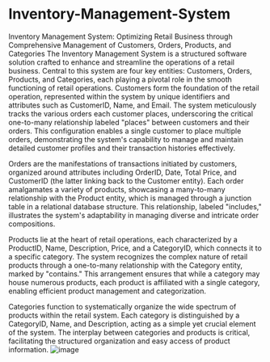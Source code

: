 # Inventory-Management-System
Inventory Management System: Optimizing Retail Business through Comprehensive Management of Customers, Orders, Products, and Categories
The Inventory Management System is a structured software solution crafted to enhance and streamline the operations of a retail business. Central to this system are four key entities: Customers, Orders, Products, and Categories, each playing a pivotal role in the smooth functioning of retail operations.
Customers form the foundation of the retail operation, represented within the system by unique identifiers and attributes such as CustomerID, Name, and Email. The system meticulously tracks the various orders each customer places, underscoring the critical one-to-many relationship labeled "places" between customers and their orders. This configuration enables a single customer to place multiple orders, demonstrating the system's capability to manage and maintain detailed customer profiles and their transaction histories effectively.

Orders are the manifestations of transactions initiated by customers, organized around attributes including OrderID, Date, Total Price, and CustomerID (the latter linking back to the Customer entity). Each order amalgamates a variety of products, showcasing a many-to-many relationship with the Product entity, which is managed through a junction table in a relational database structure. This relationship, labeled "includes," illustrates the system's adaptability in managing diverse and intricate order compositions.

Products lie at the heart of retail operations, each characterized by a ProductID, Name, Description, Price, and a CategoryID, which connects it to a specific category. The system recognizes the complex nature of retail products through a one-to-many relationship with the Category entity, marked by "contains." This arrangement ensures that while a category may house numerous products, each product is affiliated with a single category, enabling efficient product management and categorization.

Categories function to systematically organize the wide spectrum of products within the retail system. Each category is distinguished by a CategoryID, Name, and Description, acting as a simple yet crucial element of the system. The interplay between categories and products is critical, facilitating the structured organization and easy access of product information.
![image](https://github.com/Ahmadyahya254/Inventory-Management-System/assets/119107643/c5e11d45-318e-460a-842f-b35fb9102f6d)


